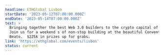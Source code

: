 ```yaml
---
headline: ETHGlobal Lisbon
startDate: '2023-05-12T07:00:00.000Z'
endDate: '2023-05-14T07:00:00.000Z'
text: >
  Bringing together the best Web 3.0 builders to the crypto capital of Europe.
  Join us for a weekend s of non-stop building at the beautiful Convento do
  Beato.  $225k in prizes up for grabs.
link: 'https://ethglobal.com/events/lisbon'
status: current
---
```


